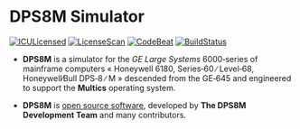 # DPS8M Simulator

[![ICULicensed](https://img.shields.io/badge/license-ICU-blue.svg)](https://gitlab.com/dps8m/dps8m/-/blob/master/LICENSE.md) 
[![LicenseScan](https://app.fossa.com/api/projects/git%2Bgitlab.com%2Fdps8m%2Fdps8m.svg?type=shield)](https://app.fossa.com/projects/git%2Bgitlab.com%2Fdps8m%2Fdps8m?ref=badge_shield) 
[![CodeBeat](https://codebeat.co/badges/8aca1218-e280-4e0d-86c4-692cd70e384a)](https://codebeat.co/projects/gitlab-com-dps8m-dps8m-master) 
[![BuildStatus](https://gitlab.com/dps8m/dps8m/badges/master/pipeline.svg?ignore_skipped=true)](https://gitlab.com/dps8m/dps8m/pipelines/latest/) 

- **DPS8M** is a simulator for the _GE Large Systems_ 6000‑series of
  mainframe computers « Honeywell 6180, Series‑60 ∕ Level‑68,
  Honeywell∕Bull DPS‑8 ∕ M » descended from the GE‑645 and engineered
  to support the **Multics** operating system.

- **DPS8M** is [open source software](LICENSE.md), developed by
  **The DPS8M Development Team** and many contributors.

